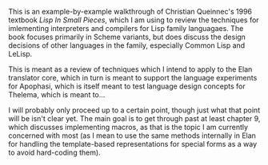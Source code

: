 This is an example-by-example walkthrough of Christian Queinnec's 1996 textbook _Lisp In Small Pieces_, which I am using to review the techniques for imlementing interpreters and compilers for Lisp family languagaes. The book focuses primarily in Scheme variants, but does discuss the design decisions of other languages in the family, especially Common Lisp and LeLisp.

This is meant as a review of techniques which I intend to apply to the Elan translator core, which in turn is meant to support the language experiments for Apophasi, which is itself meant to test language design concepts for Thelema, which is meant to... **<insert _Inception_ sound effect here>**

I will probably only proceed up to a certain point, though just what that point will be isn't clear yet. The main goal is to get through past at least chapter 9, which discusses implementing macros, as that is the topic I am currently concerned with most (as I mean to use the same methods internally in Elan for handling the template-based representations for special forms as a way to avoid hard-coding them).
